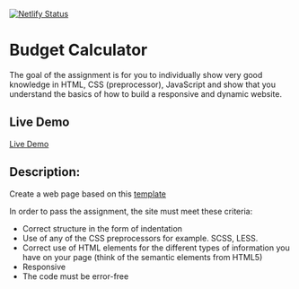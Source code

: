[![Netlify Status](https://api.netlify.com/api/v1/badges/e5f2b659-644a-4d70-9ecd-1dbbccacc05a/deploy-status)](https://app.netlify.com/sites/zs-budget-calculator/deploys)


# Budget Calculator
The goal of the assignment is for you to individually show very good knowledge in HTML, CSS (preprocessor), JavaScript and show that you understand the basics of how to build a responsive and dynamic website.

## Live Demo
[Live Demo](https://zs-budget-calculator.netlify.app/)

## Description:
Create a web page based on this [template](https://i.ibb.co/XZvXgZn/Q1-newsletter-1.jpg)

In order to pass the assignment, the site must meet these criteria:

* Correct structure in the form of indentation
* Use of any of the CSS preprocessors for example. SCSS, LESS.
* Correct use of HTML elements for the different types of information you have on your page (think of the semantic elements from HTML5)
* Responsive
* The code must be error-free

